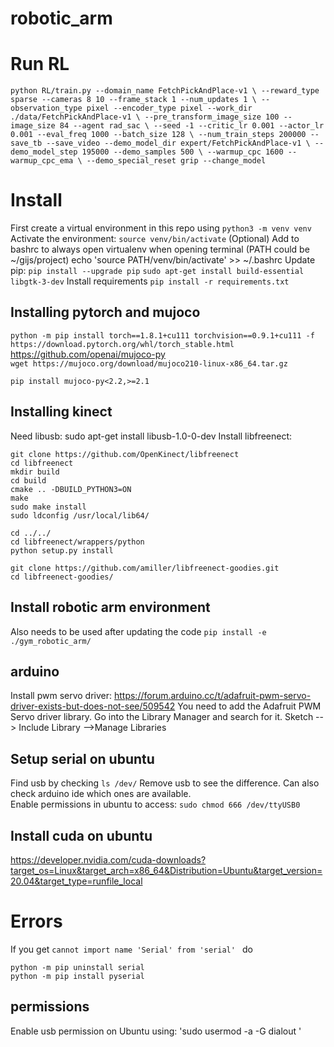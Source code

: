 
# robotic_arm

# Run RL
`python RL/train.py --domain_name FetchPickAndPlace-v1 \
  --reward_type sparse --cameras 8 10 --frame_stack 1 --num_updates 1 \
  --observation_type pixel --encoder_type pixel --work_dir ./data/FetchPickAndPlace-v1 \
  --pre_transform_image_size 100 --image_size 84 --agent rad_sac \
  --seed -1 --critic_lr 0.001 --actor_lr 0.001 --eval_freq 1000 --batch_size 128 \
  --num_train_steps 200000 --save_tb --save_video --demo_model_dir expert/FetchPickAndPlace-v1 \
  --demo_model_step 195000 --demo_samples 500 \
  --warmup_cpc 1600 --warmup_cpc_ema \
  --demo_special_reset grip --change_model`
# Install
First create a virtual environment in this repo using
`python3 -m venv venv`
Activate the environment:
`source venv/bin/activate`
(Optional) Add to bashrc to always open virtualenv when opening terminal (PATH could be ~/gijs/project)
echo 'source PATH/venv/bin/activate' >> ~/.bashrc
Update pip:
`pip install --upgrade pip`
`sudo apt-get install build-essential libgtk-3-dev`
Install requirements
`pip install -r requirements.txt`
## Installing pytorch and mujoco
`python -m pip install torch==1.8.1+cu111 torchvision==0.9.1+cu111 -f https://download.pytorch.org/whl/torch_stable.html`  
https://github.com/openai/mujoco-py  
`wget https://mujoco.org/download/mujoco210-linux-x86_64.tar.gz`

`pip install mujoco-py<2.2,>=2.1`  
## Installing kinect
Need libusb: sudo apt-get install libusb-1.0-0-dev
Install libfreenect:
```
git clone https://github.com/OpenKinect/libfreenect
cd libfreenect
mkdir build
cd build
cmake .. -DBUILD_PYTHON3=ON
make
sudo make install
sudo ldconfig /usr/local/lib64/
```
```
cd ../../
cd libfreenect/wrappers/python
python setup.py install
```
```
git clone https://github.com/amiller/libfreenect-goodies.git
cd libfreenect-goodies/
```
## Install robotic arm environment
Also needs to be used after updating the code
`pip install -e ./gym_robotic_arm/`

## arduino
Install pwm servo driver: https://forum.arduino.cc/t/adafruit-pwm-servo-driver-exists-but-does-not-see/509542
You need to add the Adafruit PWM Servo driver library. Go into the Library Manager and search for it.
Sketch --> Include Library -->Manage Libraries
## Setup serial on ubuntu
Find usb by checking `ls /dev/` Remove usb to see the difference.
Can also check arduino ide which ones are available.  
Enable permissions in ubuntu to access: `sudo chmod 666 /dev/ttyUSB0`
## Install cuda on ubuntu
https://developer.nvidia.com/cuda-downloads?target_os=Linux&target_arch=x86_64&Distribution=Ubuntu&target_version=20.04&target_type=runfile_local
# Errors
If you get `cannot import name 'Serial' from 'serial' ` do  
  ```
  python -m pip uninstall serial
  python -m pip install pyserial  
  ```
## permissions
Enable usb permission on Ubuntu using: 
'sudo usermod -a -G dialout <username>'
